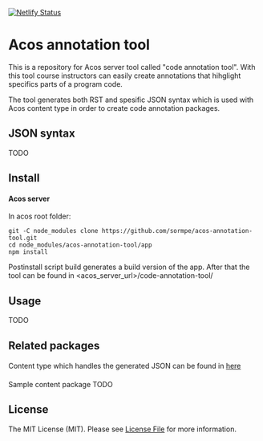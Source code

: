 [![Netlify Status](https://api.netlify.com/api/v1/badges/ca43731c-bb8e-4f97-aad1-4ba82a37f1fb/deploy-status)](https://app.netlify.com/sites/fervent-panini-0fa2cb/deploys)

# Acos annotation tool

This is a repository for Acos server tool called "code annotation tool". With this tool course instructors can easily create annotations that hihglight specifics parts of a program code.

The tool generates both RST and spesific JSON syntax which is used with Acos content type in order to create code annotation packages.

## JSON syntax

TODO

## Install

#### Acos server

In acos root folder:

```
git -C node_modules clone https://github.com/sormpe/acos-annotation-tool.git
cd node_modules/acos-annotation-tool/app
npm install
```

Postinstall script build generates a build version of the app. After that the tool can be found in <acos_server_url>/code-annotation-tool/

## Usage

TODO

## Related packages

####

Content type which handles the generated JSON can be found in [here](https://github.com/sormpe/acos-code-annotation)

####

Sample content package TODO

## License

The MIT License (MIT). Please see [License File](LICENSE.md) for more information.
